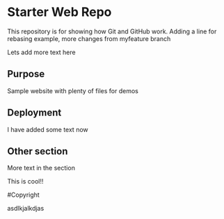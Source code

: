 # Starter Web Repo

This repository is for showing how Git and GitHub work. Adding a line
for rebasing example,
more changes from myfeature branch

Lets add more text here

## Purpose

Sample website with plenty of files for demos

## Deployment

I have added some text now

## Other section

More text in the section

This is cool!!

#Copyright

asdlkjalkdjas
